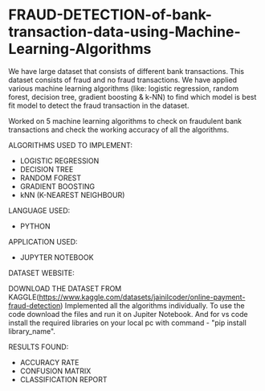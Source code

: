 # FRAUD-DETECTION-of-bank-transaction-data-using-Machine-Learning-Algorithms
We have large dataset that consists of different bank transactions. This dataset consists of fraud and no fraud transactions. We have applied various machine learning algorithms (like: logistic regression, random forest, decision tree, gradient boosting &amp; k-NN) to find which model is best fit model to detect the fraud transaction in the dataset.

Worked on 5 machine learning algorithms to check on fraudulent bank transactions and check the working accuracy of all the algorithms.

ALGORITHMS USED TO IMPLEMENT:

- LOGISTIC REGRESSION
- DECISION TREE
- RANDOM FOREST
- GRADIENT BOOSTING
- kNN (K-NEAREST NEIGHBOUR)

LANGUAGE USED:
- PYTHON

APPLICATION USED: 
- JUPYTER NOTEBOOK

DATASET WEBSITE:

DOWNLOAD THE DATASET FROM KAGGLE(https://www.kaggle.com/datasets/jainilcoder/online-payment-fraud-detection)
Implemented all the algorithms individually. To use the code download the files and run it on Jupiter Notebook. And for vs code install the required libraries on your local pc with command - "pip install library_name".

RESULTS FOUND:

- ACCURACY RATE
- CONFUSION MATRIX
- CLASSIFICATION REPORT
